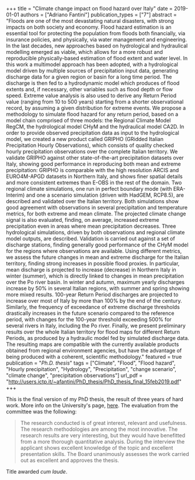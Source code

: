 +++
title = "Climate change impact on flood hazard over Italy"
date = 2019-01-01
authors = ["Adriano Fantini"]
publication_types = ["7"]
abstract = "Floods are one of the most devastating natural disasters, with strong impacts on both society and economy. Flood hazard estimation is an essential tool for protecting the population from floods both financially, via insurance policies, and physically, via water management and engineering. In the last decades, new approaches based on hydrological and hydraulical modelling emerged as viable, which allows for a more robust and reproducible physically-based estimation of flood extent and water level. In this work a multimodel approach has been adopted, with a hydrological model driven by multiple sources of precipitation input data, generating discharge data for a given region or basin for a long time period. The discharge is then fed to a hydrodynamic model which produces of flood extents and, if necessary, other variables such as flood depth or flow speed. Extreme value analysis is also used to derive any Return Period value (ranging from 10 to 500 years) starting from a shorter observational record, by assuming a given distribution for extreme events. We propose a methodology to simulate flood hazard for any return period, based on a model chain comprised of three models: the Regional Climate Model RegCM, the hydrological model CHyM and the hydraulical model CA2D. In order to provide observed precipitation data as input to the hydrological model, we created a new product called GRIPHO (GRidded Italian Precipitation Hourly Observations), which consists of quality checked hourly precipitation observations over the complete Italian territory. We validate GRIPHO against other state-of-the-art precipitation datasets over Italy, showing good performance in reproducing both mean and extreme precipitation: GRIPHO is comparable with the high resolution ARCIS and EURO4M-APGD datasets in Northern Italy, and shows finer spatial details and more consistent extremes than E-OBS in the rest of the domain. Two regional climate simulations, one run in perfect boundary mode (with ERA-Interim) and one a scenario simulation (driven with HadGEM, RCP8.5), are described and validated over the Italian territory. Both simulations show good agreement with observations in several precipitation and temperature metrics, for both extreme and mean climate. The projected climate change signal is also evaluated, finding, on average, increased extreme precipitation even in areas where mean precipitation decreases. Three hydrological simulations, driven by both observations and regional climate model outputs, are described. Validation is carried out against a set of discharge stations, finding generally good performance of the CHyM model for the regions where observations are available. Using different metrics, we assess the future changes in mean and extreme discharge for the Italian territory, finding strong increases in possible flood proxies. In particular, mean discharge is projected to increase (decrease) in Northern Italy in winter (summer), which is directly linked to changes in mean precipitation over the Po river basin. In winter and autumn, maximum yearly discharges increase by 50% in several Italian regions, with summer and spring showing more mixed results. 100-year Return Period discharges are projected to increase over most of Italy by more than 100% by the end of the century. Similarly, the frequency of exceedance of extreme discharge thresholds drastically increases in the future scenario compared to the reference period, with changes for the 100-year threshold exceeding 500% for several rivers in Italy, including the Po river. Finally, we present preliminary results over the whole Italian territory for flood maps for different Return Periods, as produced by a hydraulic model fed by simulated discharge data. The resulting maps are compatible with the currently available products obtained from regional environment agencies, but have the advantage of being produced with a coherent, scientific methodology."
featured = true
publication = "*Ph.D. thesis*"
tags = ["Climate", "Flood", "Flood hazard", "Hourly precipitation", "Hydrology", "Precipitation", "change scenario", "climate change", "precipitation observations"]
url_pdf = "http://users.ictp.it/~afantini/PhD_thesis/PhD_thesis_final_15feb2019.pdf"
+++

This is the final version of my PhD thesis, the result of three years of hard work. More info on the University's page, [here](http://hdl.handle.net/11368/2940009). The evaluation from the committee was the following:

<!-- > Le ricerche della tesi sono di grande interesse, rilevanza e utilità. Le metodologie utilizzate sono tra le più innovative. I risultati sono molto interessanti, ma avrebbero beneficiato di un'analisi quantitativa più approfondita. Nel colloquio il candidato dimostra ottime conoscenze delle problematiche trattate e ottime capacità espositive. La Commissione unanime giudica ottimo il lavoro svolto e approva la tesi sopra citata. Titolo conseguito con lode.-->
> The research conducted is of great interest, relevant and usefulness. The research methodologies are among the most innovative. The research results are very interesting, but they would have benefitted from a more thorough quantitative analysis. During the interview the applicant shows excellent knowledge of the topic and excellent presentation skills. The Board unanimously assesses the work carried out as excellent and approves the thesis.

Title awarded _cum laude_.
